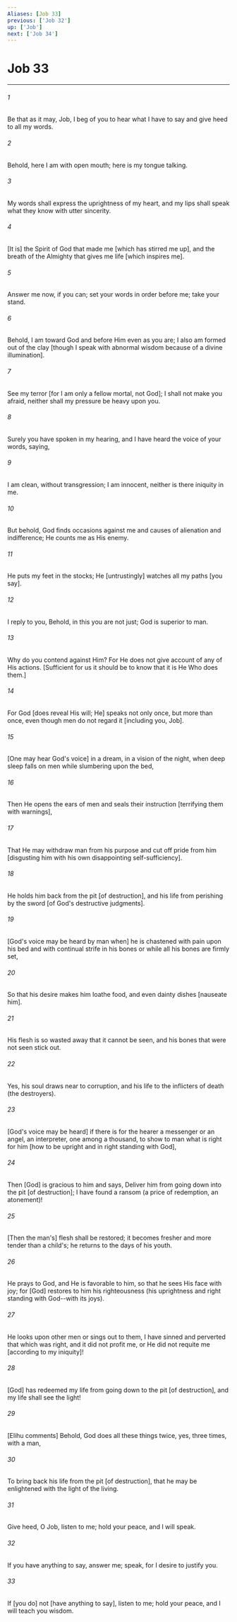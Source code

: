 ```yaml
---
Aliases: [Job 33]
previous: ['Job 32']
up: ['Job']
next: ['Job 34']
---
```

# Job 33

***














###### 1 






Be that as it may, Job, I beg of you to hear what I have to say and give heed to all my words. 













###### 2 






Behold, here I am with open mouth; here is my tongue talking. 













###### 3 






My words shall express the uprightness of my heart, and my lips shall speak what they know with utter sincerity. 













###### 4 






[It is] the Spirit of God that made me [which has stirred me up], and the breath of the Almighty that gives me life [which inspires me]. 













###### 5 






Answer me now, if you can; set your words in order before me; take your stand. 













###### 6 






Behold, I am toward God and before Him even as you are; I also am formed out of the clay [though I speak with abnormal wisdom because of a divine illumination]. 













###### 7 






See my terror [for I am only a fellow mortal, not God]; I shall not make you afraid, neither shall my pressure be heavy upon you. 













###### 8 






Surely you have spoken in my hearing, and I have heard the voice of your words, saying, 













###### 9 






I am clean, without transgression; I am innocent, neither is there iniquity in me. 













###### 10 






But behold, God finds occasions against me and causes of alienation and indifference; He counts me as His enemy. 













###### 11 






He puts my feet in the stocks; He [untrustingly] watches all my paths [you say]. 













###### 12 






I reply to you, Behold, in this you are not just; God is superior to man. 













###### 13 






Why do you contend against Him? For He does not give account of any of His actions. [Sufficient for us it should be to know that it is He Who does them.] 













###### 14 






For God [does reveal His will; He] speaks not only once, but more than once, even though men do not regard it [including you, Job]. 













###### 15 






[One may hear God's voice] in a dream, in a vision of the night, when deep sleep falls on men while slumbering upon the bed, 













###### 16 






Then He opens the ears of men and seals their instruction [terrifying them with warnings], 













###### 17 






That He may withdraw man from his purpose and cut off pride from him [disgusting him with his own disappointing self-sufficiency]. 













###### 18 






He holds him back from the pit [of destruction], and his life from perishing by the sword [of God's destructive judgments]. 













###### 19 






[God's voice may be heard by man when] he is chastened with pain upon his bed and with continual strife in his bones or while all his bones are firmly set, 













###### 20 






So that his desire makes him loathe food, and even dainty dishes [nauseate him]. 













###### 21 






His flesh is so wasted away that it cannot be seen, and his bones that were not seen stick out. 













###### 22 






Yes, his soul draws near to corruption, and his life to the inflicters of death (the destroyers). 













###### 23 






[God's voice may be heard] if there is for the hearer a messenger or an angel, an interpreter, one among a thousand, to show to man what is right for him [how to be upright and in right standing with God], 













###### 24 






Then [God] is gracious to him and says, Deliver him from going down into the pit [of destruction]; I have found a ransom (a price of redemption, an atonement)! 













###### 25 






[Then the man's] flesh shall be restored; it becomes fresher and more tender than a child's; he returns to the days of his youth. 













###### 26 






He prays to God, and He is favorable to him, so that he sees His face with joy; for [God] restores to him his righteousness (his uprightness and right standing with God--with its joys). 













###### 27 






He looks upon other men or sings out to them, I have sinned and perverted that which was right, and it did not profit me, or He did not requite me [according to my iniquity]! 













###### 28 






[God] has redeemed my life from going down to the pit [of destruction], and my life shall see the light! 













###### 29 






[Elihu comments] Behold, God does all these things twice, yes, three times, with a man, 













###### 30 






To bring back his life from the pit [of destruction], that he may be enlightened with the light of the living. 













###### 31 






Give heed, O Job, listen to me; hold your peace, and I will speak. 













###### 32 






If you have anything to say, answer me; speak, for I desire to justify you. 













###### 33 






If [you do] not [have anything to say], listen to me; hold your peace, and I will teach you wisdom.
